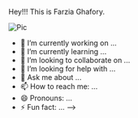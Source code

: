 Hey!!!
This is Farzia Ghafory.

![Pic](https://playgroundai.com/post/cipher-hacker-hoodie-hacking-dark-bedroom-close-up-por-cln0q8mcm048as601om9g2nj0)


- 🔭 I’m currently working on ...
- 🌱 I’m currently learning ...
- 👯 I’m looking to collaborate on ...
- 🤔 I’m looking for help with ...
- 💬 Ask me about ...
- 📫 How to reach me: ...
- 😄 Pronouns: ...
- ⚡ Fun fact: ...
-->
